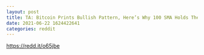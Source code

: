 ```yaml
--- 
layout: post 
title: TA: Bitcoin Prints Bullish Pattern, Here’s Why 100 SMA Holds The Key 
date: 2021-06-22 1624422641 
categories: reddit 
--- 
```

https://redd.it/o65jbe